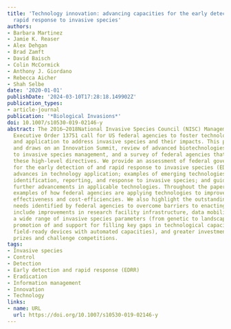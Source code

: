 ```yaml
---
title: 'Technology innovation: advancing capacities for the early detection of and
  rapid response to invasive species'
authors:
- Barbara Martinez
- Jamie K. Reaser
- Alex Dehgan
- Brad Zamft
- David Baisch
- Colin McCormick
- Anthony J. Giordano
- Rebecca Aicher
- Shah Selbe
date: '2020-01-01'
publishDate: '2024-03-10T17:28:18.149902Z'
publication_types:
- article-journal
publication: '*Biological Invasions*'
doi: 10.1007/s10530-019-02146-y
abstract: The 2016–2018National Invasive Species Council (NISC) Management Plan and
  Executive Order 13751 call for US federal agencies to foster technology development
  and application to address invasive species and their impacts. This paper complements
  and draws on an Innovation Summit, review of advanced biotechnologies applicable
  to invasive species management, and a survey of federal agencies that respond to
  these high-level directives. We provide an assessment of federal government capacities
  for the early detection of and rapid response to invasive species (EDRR) through
  advances in technology application; examples of emerging technologies for the detection,
  identification, reporting, and response to invasive species; and guidance for fostering
  further advancements in applicable technologies. Throughout the paper, we provide
  examples of how federal agencies are applying technologies to improve programmatic
  effectiveness and cost-efficiencies. We also highlight the outstanding technology-related
  needs identified by federal agencies to overcome barriers to enacting EDRR. Examples
  include improvements in research facility infrastructure, data mobilization across
  a wide range of invasive species parameters (from genetic to landscape scales),
  promotion of and support for filling key gaps in technological capacity (e.g., portable,
  field-ready devices with automated capacities), and greater investments in technology
  prizes and challenge competitions.
tags:
- Invasive species
- Control
- Detection
- Early detection and rapid response (EDRR)
- Eradication
- Information management
- Innovation
- Technology
links:
- name: URL
  url: https://doi.org/10.1007/s10530-019-02146-y
---
```

